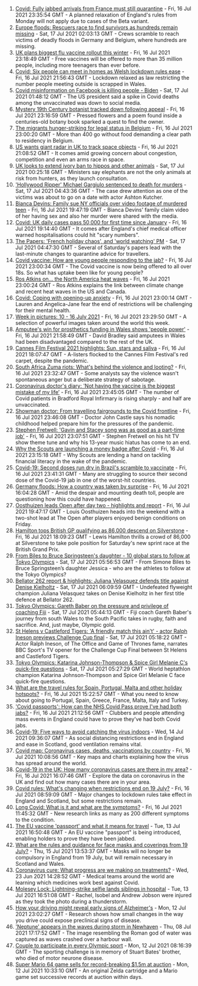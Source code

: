 1. [Covid: Fully jabbed arrivals from France must still quarantine](https://www.bbc.co.uk/news/uk-57869880) - Fri, 16 Jul 2021 23:35:54 GMT - A planned relaxation of England's rules from Monday will not apply due to cases of the Beta variant.
2. [Europe floods: Rescuers race to find survivors as hundreds remain missing](https://www.bbc.co.uk/news/world-europe-57871308) - Sat, 17 Jul 2021 02:03:13 GMT - Crews scramble to reach victims of deadly floods in Germany and Belgium, where hundreds are missing.
3. [UK plans biggest flu vaccine rollout this winter](https://www.bbc.co.uk/news/health-57867955) - Fri, 16 Jul 2021 23:18:49 GMT - Free vaccines will be offered to more than 35 million people, including more teenagers than ever before.
4. [Covid: Six people can meet in homes as Welsh lockdown rules ease](https://www.bbc.co.uk/news/uk-wales-57866006) - Fri, 16 Jul 2021 21:56:43 GMT - Lockdown relaxed as law restricting the number people meeting outside is scrapped in Wales.
5. [Covid misinformation on Facebook is killing people - Biden](https://www.bbc.co.uk/news/world-us-canada-57870778) - Sat, 17 Jul 2021 01:48:12 GMT - The US president said a spike in Covid deaths among the unvaccinated was down to social media.
6. [Mystery 19th Century botanist tracked down following appeal](https://www.bbc.co.uk/news/science-environment-57847727) - Fri, 16 Jul 2021 23:16:59 GMT - Pressed flowers and a poem found inside a centuries-old botany book sparked a quest to find the owner.
7. [The migrants hunger-striking for legal status in Belgium](https://www.bbc.co.uk/news/world-europe-57867823) - Fri, 16 Jul 2021 23:00:20 GMT - More than 400 go without food demanding a clear path to residency in Belgium.
8. [US wants giant radar in UK to track space objects](https://www.bbc.co.uk/news/uk-57866734) - Fri, 16 Jul 2021 21:08:52 GMT - It comes amid growing concern about congestion, competition and even an arms race in space.
9. [UK looks to extend ivory ban to hippos and other animals](https://www.bbc.co.uk/news/uk-politics-57867935) - Sat, 17 Jul 2021 00:25:18 GMT - Ministers say elephants are not the only animals at risk from hunters, as they launch consultation.
10. ['Hollywood Ripper' Michael Gargiulo sentenced to death for murders](https://www.bbc.co.uk/news/world-us-canada-57871320) - Sat, 17 Jul 2021 04:43:36 GMT - The case drew attention as one of the victims was about to go on a date with actor Ashton Kutcher.
11. [Bianca Devins: Family sue NY officials over video footage of murdered teen](https://www.bbc.co.uk/news/world-us-canada-57867813) - Fri, 16 Jul 2021 19:47:19 GMT - Bianca Devins' family claim video of her having sex and also her murder were shared with the media.
12. [Covid: UK daily cases pass 50,000 for first time since January](https://www.bbc.co.uk/news/uk-57867990) - Fri, 16 Jul 2021 19:14:40 GMT - It comes after England's chief medical officer warned hospitalisations could hit "scary numbers".
13. [The Papers: 'French holiday chaos', and 'world watching' PM](https://www.bbc.co.uk/news/blogs-the-papers-57870838) - Sat, 17 Jul 2021 04:47:30 GMT - Several of Saturday's papers lead with the last-minute changes to quarantine advice for travellers.
14. [Covid vaccine: How are young people responding to the jab?](https://www.bbc.co.uk/news/uk-england-london-57845115) - Fri, 16 Jul 2021 23:00:34 GMT - The Covid vaccine is now being offered to all over 18s. So what has uptake been like for young people?
15. [Ros Atkins on… the North America heat waves](https://www.bbc.co.uk/news/world-57868135) - Fri, 16 Jul 2021 23:00:24 GMT - Ros Atkins explains the link between climate change and recent heat waves in the US and Canada.
16. [Covid: Coping with opening-up anxiety](https://www.bbc.co.uk/news/health-57869257) - Fri, 16 Jul 2021 23:00:14 GMT - Lauren and Angelica-Jane fear the end of restrictions will be challenging for their mental health.
17. [Week in pictures: 10 - 16 July 2021](https://www.bbc.co.uk/news/in-pictures-57853779) - Fri, 16 Jul 2021 23:29:50 GMT - A selection of powerful images taken around the world this week.
18. [Amputee's win for prosthetics funding in Wales shows 'people power'](https://www.bbc.co.uk/news/uk-wales-57866765) - Fri, 16 Jul 2021 21:58:49 GMT - David Bradley said amputees in Wales had been disadvantaged compared to the rest of the UK.
19. [Cannes Film Festival 2021 highlights: Sun, stars and saliva](https://www.bbc.co.uk/news/entertainment-arts-57864015) - Fri, 16 Jul 2021 18:07:47 GMT - A-listers flocked to the Cannes Film Festival's red carpet, despite the pandemic.
20. [South Africa Zuma riots: What's behind the violence and looting?](https://www.bbc.co.uk/news/world-africa-57860998) - Fri, 16 Jul 2021 23:32:47 GMT - Some analysts say the violence wasn't spontaneous anger but a deliberate strategy of sabotage.
21. [Coronavirus doctor's diary: 'Not having the vaccine is the biggest mistake of my life’](https://www.bbc.co.uk/news/stories-57866661) - Fri, 16 Jul 2021 23:45:05 GMT - The number of Covid patients in Bradford Royal Infirmary is rising sharply - and half are unvaccinated.
22. [Showman doctor: From travelling fairgrounds to the Covid frontline](https://www.bbc.co.uk/news/uk-england-sussex-57643707) - Fri, 16 Jul 2021 23:46:08 GMT - Doctor John Castle says his nomadic childhood helped prepare him for the pressures of the pandemic.
23. [Stephen Fretwell: 'Gavin and Stacey song was as good as a part-time job'](https://www.bbc.co.uk/news/entertainment-arts-57812272) - Fri, 16 Jul 2021 23:07:51 GMT - Stephen Fretwell on his hit TV show theme tune and why his 13-year music hiatus has come to an end.
24. [Why the Scouts are launching a money badge after Covid](https://www.bbc.co.uk/news/business-57863156) - Fri, 16 Jul 2021 23:15:18 GMT - Why Scouts are lending a hand on tackling financial literacy in the wake of the pandemic.
25. [Covid-19: Second doses run dry in Brazil's scramble to vaccinate](https://www.bbc.co.uk/news/world-latin-america-57819263) - Fri, 16 Jul 2021 23:41:31 GMT - Many are struggling to source their second dose of the Covid-19 jab in one of the worst-hit countries.
26. [Germany floods: How a country was taken by surprise](https://www.bbc.co.uk/news/world-europe-57867773) - Fri, 16 Jul 2021 16:04:28 GMT - Amid the despair and mounting death toll, people are questioning how this could have happened.
27. [Oosthuizen leads Open after day two - highlights and report](https://www.bbc.co.uk/sport/golf/57866308) - Fri, 16 Jul 2021 19:47:17 GMT - Louis Oosthuizen heads into the weekend with a two-shot lead at The Open after players enjoyed benign conditions on Friday.
28. [Hamilton tops British GP qualifying as 86,000 descend on Silverstone](https://www.bbc.co.uk/sport/formula1/57869578) - Fri, 16 Jul 2021 18:09:23 GMT - Lewis Hamilton thrills a crowd of 86,000 at Silverstone to take pole position for Saturday's new sprint race at the British Grand Prix.
29. [From Biles to Bruce Springsteen's daughter - 10 global stars to follow at Tokyo Olympics](https://www.bbc.co.uk/sport/olympics/57836107) - Sat, 17 Jul 2021 05:56:53 GMT - From Simone Biles to Bruce Springsteen’s daughter Jessica - who are the athletes to follow at the Tokyo Olympics?
30. [Bellator 262 report & highlights: Juliana Velasquez defends title against Denise Kielholtz](https://www.bbc.co.uk/sport/mixed-martial-arts/57872151) - Sat, 17 Jul 2021 06:09:59 GMT - Undefeated flyweight champion Juliana Velasquez takes on Denise Kielholtz in her first title defence at Bellator 262.
31. [Tokyo Olympics: Gareth Baber on the pressure and privilege of coaching Fiji](https://www.bbc.co.uk/sport/olympics/57848769) - Sat, 17 Jul 2021 05:44:13 GMT - Fiji coach Gareth Baber's journey from south Wales to the South Pacific takes in rugby, faith and sacrifice. And, just maybe, Olympic gold.
32. [St Helens v Castleford Tigers: 'A friendly match this ain't' - actor Ralph Ineson previews Challenge Cup final](https://www.bbc.co.uk/sport/av/rugby-league/57855672) - Sat, 17 Jul 2021 05:18:22 GMT - Actor Ralph Ineson, of The Office and Game of Thrones fame, narrates BBC Sport's TV opener for the Challenge Cup Final between St Helens and Castleford Tigers.
33. [Tokyo Olympics: Katarina Johnson-Thompson & Spice Girl Melanie C's quick-fire questions](https://www.bbc.co.uk/sport/av/olympics/57615268) - Sat, 17 Jul 2021 05:27:29 GMT - World heptathlon champion Katarina Johnson-Thompson and Spice Girl Melanie C face quick-fire questions.
34. [What are the travel rules for Spain, Portugal, Malta and other holiday hotspots?](https://www.bbc.co.uk/news/explainers-56997931) - Fri, 16 Jul 2021 15:22:57 GMT - What you need to know about going to Portugal, Spain, Greece, France, Malta, Italy and Turkey.
35. ['Covid passports': How can the NHS Covid Pass prove I've had both jabs?](https://www.bbc.co.uk/news/explainers-55718553) - Fri, 16 Jul 2021 21:12:56 GMT - Clubbers and people attending mass events in England could have to prove they've had both Covid jabs.
36. [Covid-19: Five ways to avoid catching the virus indoors](https://www.bbc.co.uk/news/explainers-53917432) - Wed, 14 Jul 2021 09:36:07 GMT - As social distancing restrictions end in England and ease in Scotland, good ventilation remains vital.
37. [Covid map: Coronavirus cases, deaths, vaccinations by country](https://www.bbc.co.uk/news/world-51235105) - Fri, 16 Jul 2021 10:08:56 GMT - Key maps and charts explaining how the virus has spread around the world.
38. [Covid-19 in the UK: How many coronavirus cases are there in my area?](https://www.bbc.co.uk/news/uk-51768274) - Fri, 16 Jul 2021 16:07:46 GMT - Explore the data on coronavirus in the UK and find out how many cases there are in your area.
39. [Covid rules: What's changing when restrictions end on 19 July?](https://www.bbc.co.uk/news/explainers-52530518) - Fri, 16 Jul 2021 08:59:09 GMT - Major changes to lockdown rules take effect in England and Scotland, but some restrictions remain.
40. [Long Covid: What is it and what are the symptoms?](https://www.bbc.co.uk/news/health-57833394) - Fri, 16 Jul 2021 11:45:32 GMT - New research links as many as 200 different symptoms to the condition.
41. [The EU vaccine 'passport' and what it means for travel](https://www.bbc.co.uk/news/explainers-57665765) - Tue, 13 Jul 2021 16:50:48 GMT - An EU vaccine "passport" is being introduced, enabling holders to prove they have been jabbed.
42. [What are the rules and guidance for face masks and coverings from 19 July?](https://www.bbc.co.uk/news/health-51205344) - Thu, 15 Jul 2021 13:53:37 GMT - Masks will no longer be compulsory in England from 19 July, but will remain necessary in Scotland and Wales.
43. [Coronavirus cure: What progress are we making on treatments?](https://www.bbc.co.uk/news/health-52354520) - Wed, 23 Jun 2021 14:28:52 GMT - Medical teams around the world are learning which medicines work best against Covid.
44. [Molesey Lock: Lightning-strike selfie lands siblings in hospital](https://www.bbc.co.uk/news/uk-england-london-57825759) - Tue, 13 Jul 2021 16:51:08 GMT - Rachel, Isobel and Andrew Jobson were injured as they took the photo during a thunderstorm.
45. [How your driving might reveal early signs of Alzheimer's](https://www.bbc.co.uk/news/business-57670006) - Mon, 12 Jul 2021 23:02:27 GMT - Research shows how small changes in the way you drive could expose preclinical signs of disease.
46. ['Neptune' appears in the waves during storm in Newhaven](https://www.bbc.co.uk/news/uk-england-sussex-57770547) - Thu, 08 Jul 2021 17:17:52 GMT - The image resembling the Roman god of water was captured as waves crashed over a harbour wall.
47. [Couple to participate in every Olympic sport](https://www.bbc.co.uk/news/uk-england-bristol-57698186) - Mon, 12 Jul 2021 08:16:39 GMT - The sporting challenge is in memory of Stuart Bates' brother, who died of motor neurone disease.
48. [Super Mario 64 game sells for record-breaking $1.5m at auction](https://www.bbc.co.uk/news/technology-57804089) - Mon, 12 Jul 2021 10:33:10 GMT - An original Zelda cartridge and a Mario game set successive records at auction within days.
